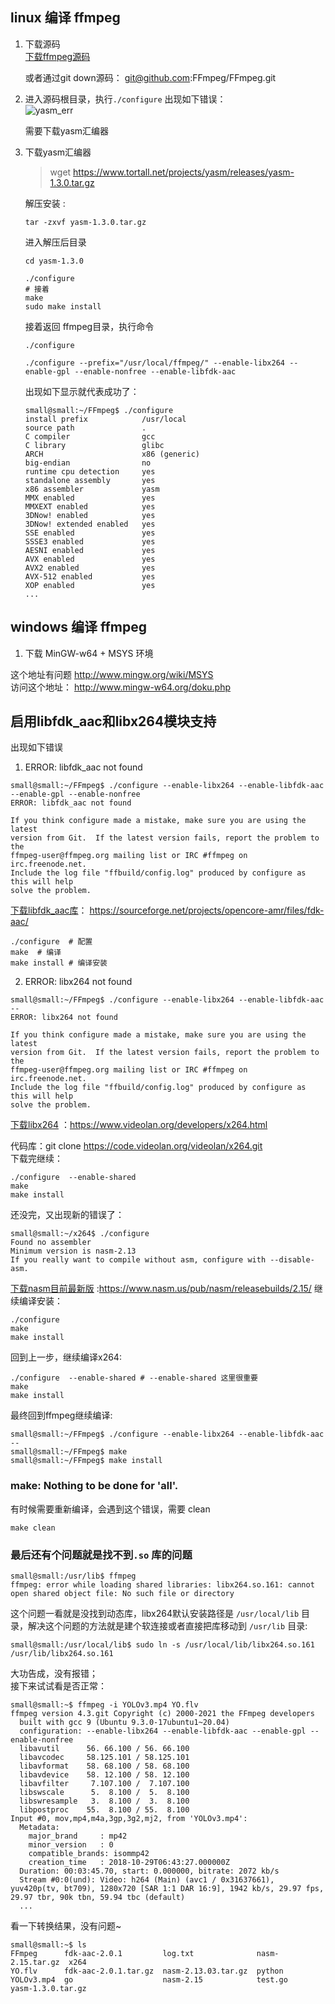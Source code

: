 ## linux 编译 ffmpeg
1. 下载源码  
    [下载ffmpeg源码](https://github.com/FFmpeg/FFmpeg)

    或者通过git down源码：
        git@github.com:FFmpeg/FFmpeg.git
2. 进入源码根目录，执行`./configure` 出现如下错误：  
    ![yasm_err](/res/ffmpeg/ffmpeg.png)

    需要下载yasm汇编器
3. 下载yasm汇编器
    > wget https://www.tortall.net/projects/yasm/releases/yasm-1.3.0.tar.gz

    解压安装  :  
    ```shell
    tar -zxvf yasm-1.3.0.tar.gz
    ```
    进入解压后目录 
    ```
    cd yasm-1.3.0

    ./configure
    # 接着 
    make 
    sudo make install
    ```
    接着返回 ffmpeg目录，执行命令
    ```
    ./configure
    
    ./configure --prefix="/usr/local/ffmpeg/" --enable-libx264 --enable-gpl --enable-nonfree --enable-libfdk-aac
    ```
    出现如下显示就代表成功了：
    ```shell
    small@small:~/FFmpeg$ ./configure
    install prefix            /usr/local
    source path               .
    C compiler                gcc
    C library                 glibc
    ARCH                      x86 (generic)
    big-endian                no
    runtime cpu detection     yes
    standalone assembly       yes
    x86 assembler             yasm
    MMX enabled               yes
    MMXEXT enabled            yes
    3DNow! enabled            yes
    3DNow! extended enabled   yes
    SSE enabled               yes
    SSSE3 enabled             yes
    AESNI enabled             yes
    AVX enabled               yes
    AVX2 enabled              yes
    AVX-512 enabled           yes
    XOP enabled               yes
    ...
    ```
## windows 编译 ffmpeg
1. 下载 MinGW-w64 + MSYS 环境

这个地址有问题
http://www.mingw.org/wiki/MSYS  
访问这个地址：
http://www.mingw-w64.org/doku.php

## 启用libfdk_aac和libx264模块支持
出现如下错误
1. ERROR: libfdk_aac not found
```shell
small@small:~/FFmpeg$ ./configure --enable-libx264 --enable-libfdk-aac --enable-gpl --enable-nonfree
ERROR: libfdk_aac not found

If you think configure made a mistake, make sure you are using the latest
version from Git.  If the latest version fails, report the problem to the
ffmpeg-user@ffmpeg.org mailing list or IRC #ffmpeg on irc.freenode.net.
Include the log file "ffbuild/config.log" produced by configure as this will help
solve the problem.
```
[下载libfdk_aac库](https://sourceforge.net/projects/opencore-amr/files/fdk-aac/)：
https://sourceforge.net/projects/opencore-amr/files/fdk-aac/
```shell
./configure  # 配置
make  # 编译
make install # 编译安装
```

2. ERROR: libx264 not found
```shell
small@small:~/FFmpeg$ ./configure --enable-libx264 --enable-libfdk-aac --
ERROR: libx264 not found

If you think configure made a mistake, make sure you are using the latest
version from Git.  If the latest version fails, report the problem to the
ffmpeg-user@ffmpeg.org mailing list or IRC #ffmpeg on irc.freenode.net.
Include the log file "ffbuild/config.log" produced by configure as this will help
solve the problem.

```
[下载libx264](https://www.videolan.org/developers/x264.html) ：https://www.videolan.org/developers/x264.html

代码库：git clone https://code.videolan.org/videolan/x264.git  
下载完继续：
```shell
./configure  --enable-shared
make  
make install
```
还没完，又出现新的错误了：
```shell
small@small:~/x264$ ./configure
Found no assembler
Minimum version is nasm-2.13
If you really want to compile without asm, configure with --disable-asm.
```
[下载nasm目前最新版](https://www.nasm.us/pub/nasm/releasebuilds/2.15/) :https://www.nasm.us/pub/nasm/releasebuilds/2.15/
继续编译安装：
```shell
./configure  
make  
make install
```

回到上一步，继续编译x264:
```shell
./configure  --enable-shared # --enable-shared 这里很重要
make  
make install
```
最终回到ffmpeg继续编译:
```shell
small@small:~/FFmpeg$ ./configure --enable-libx264 --enable-libfdk-aac --
small@small:~/FFmpeg$ make
small@small:~/FFmpeg$ make install
```

### make: Nothing to be done for 'all'.
有时候需要重新编译，会遇到这个错误，需要 clean
```shell
make clean
```

### 最后还有个问题就是找不到`.so` 库的问题
```shell
small@small:/usr/lib$ ffmpeg
ffmpeg: error while loading shared libraries: libx264.so.161: cannot open shared object file: No such file or directory
```
这个问题一看就是没找到动态库，libx264默认安装路径是 `/usr/local/lib` 目录，解决这个问题的方法就是建个软连接或者直接把库移动到 `/usr/lib` 目录:
```shell
small@small:/usr/local/lib$ sudo ln -s /usr/local/lib/libx264.so.161 /usr/lib/libx264.so.161
```
大功告成，没有报错；  
接下来试试看是否正常：
```shell
small@small:~$ ffmpeg -i YOLOv3.mp4 YO.flv
ffmpeg version 4.3.git Copyright (c) 2000-2021 the FFmpeg developers
  built with gcc 9 (Ubuntu 9.3.0-17ubuntu1~20.04)
  configuration: --enable-libx264 --enable-libfdk-aac --enable-gpl --enable-nonfree
  libavutil      56. 66.100 / 56. 66.100
  libavcodec     58.125.101 / 58.125.101
  libavformat    58. 68.100 / 58. 68.100
  libavdevice    58. 12.100 / 58. 12.100
  libavfilter     7.107.100 /  7.107.100
  libswscale      5.  8.100 /  5.  8.100
  libswresample   3.  8.100 /  3.  8.100
  libpostproc    55.  8.100 / 55.  8.100
Input #0, mov,mp4,m4a,3gp,3g2,mj2, from 'YOLOv3.mp4':
  Metadata:
    major_brand     : mp42
    minor_version   : 0
    compatible_brands: isommp42
    creation_time   : 2018-10-29T06:43:27.000000Z
  Duration: 00:03:45.70, start: 0.000000, bitrate: 2072 kb/s
  Stream #0:0(und): Video: h264 (Main) (avc1 / 0x31637661), yuv420p(tv, bt709), 1280x720 [SAR 1:1 DAR 16:9], 1942 kb/s, 29.97 fps, 29.97 tbr, 90k tbn, 59.94 tbc (default)
  ...
```
看一下转换结果，没有问题~
```shell
small@small:~$ ls
FFmpeg      fdk-aac-2.0.1         log.txt              nasm-2.15.tar.gz  x264
YO.flv      fdk-aac-2.0.1.tar.gz  nasm-2.13.03.tar.gz  python            
YOLOv3.mp4  go                    nasm-2.15            test.go           yasm-1.3.0.tar.gz
```

